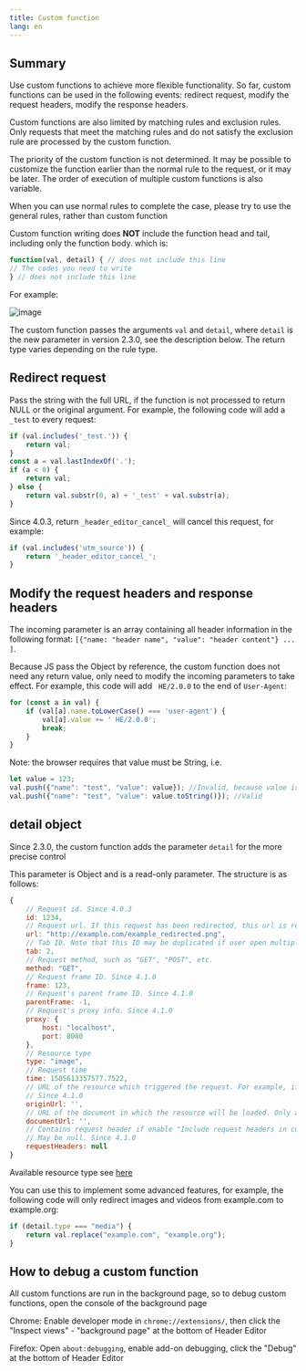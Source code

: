 ```yaml
---
title: Custom function
lang: en
---
```


## Summary

Use custom functions to achieve more flexible functionality. So far, custom functions can be used in the following events: redirect request, modify the request headers, modify the response headers.

Custom functions are also limited by matching rules and exclusion rules. Only requests that meet the matching rules and do not satisfy the exclusion rule are processed by the custom function.

The priority of the custom function is not determined. It may be possible to customize the function earlier than the normal rule to the request, or it may be later. The order of execution of multiple custom functions is also variable.

When you can use normal rules to complete the case, please try to use the general rules, rather than custom function

Custom function writing does **NOT** include the function head and tail, including only the function body. which is:

```javascript
function(val, detail) { // does not include this line
// The codes you need to write
} // does not include this line
```

For example:

![image](https://user-images.githubusercontent.com/5326684/54876966-6bd6c480-4e53-11e9-8e9d-6c950f8b5cd2.png)

The custom function passes the arguments `val` and `detail`, where `detail` is the new parameter in version 2.3.0, see the description below. The return type varies depending on the rule type.

## Redirect request

Pass the string with the full URL, if the function is not processed to return NULL or the original argument. For example, the following code will add a `_test` to every request:

```javascript
if (val.includes('_test.')) {
	return val;
}
const a = val.lastIndexOf('.');
if (a < 0) {
	return val;
} else {
	return val.substr(0, a) + '_test' + val.substr(a);
}
```

Since 4.0.3, return `_header_editor_cancel_` will cancel this request, for example:

```javascript
if (val.includes('utm_source')) {
	return '_header_editor_cancel_';
}
```

## Modify the request headers and response headers

The incoming parameter is an array containing all header information in the following format: `[{"name: "header name", "value": "header content"} ... ]`.

Because JS pass the Object by reference, the custom function does not need any return value, only need to modify the incoming parameters to take effect. For example, this code will add ` HE/2.0.0` to the end of `User-Agent`:

```javascript
for (const a in val) {
	if (val[a].name.toLowerCase() === 'user-agent') {
		val[a].value += ' HE/2.0.0';
		break;
	}
}
```

Note: the browser requires that value must be String, i.e.

```javascript
let value = 123;
val.push({"name": "test", "value": value}); //Invalid, because value is number
val.push({"name": "test", "value": value.toString()}); //Valid
```

## detail object

Since 2.3.0, the custom function adds the parameter `detail` for the more precise control

This parameter is Object and is a read-only parameter. The structure is as follows:

```javascript
{
	// Request id. Since 4.0.3
	id: 1234,
	// Request url. If this request has been redirected, this url is redirected url
	url: "http://example.com/example_redirected.png",
	// Tab ID. Note that this ID may be duplicated if user open multiple browser windows. Since 4.1.0
	tab: 2,
	// Request method, such as "GET", "POST", etc.
	method: "GET",
	// Request frame ID. Since 4.1.0
	frame: 123,
	// Request's parent frame ID. Since 4.1.0
	parentFrame: -1,
	// Request's proxy info. Since 4.1.0
	proxy: {
		host: "localhost",
		port: 8080
	},
	// Resource type
	type: "image",
	// Request time
	time: 1505613357577.7522,
	// URL of the resource which triggered the request. For example, if "https://example.com" contains a link, and the user clicks the link, then the originUrl for the resulting request is "https://example.com".
	// Since 4.1.0
	originUrl: '',
	// URL of the document in which the resource will be loaded. Only avaliable in Firefox. Since 4.1.0
	documentUrl: '',
	// Contains request header if enable "Include request headers in custom function" and this time is response
	// May be null. Since 4.1.0
	requestHeaders: null
}
```

Available resource type see [here](https://developer.mozilla.org/en-US/Add-ons/WebExtensions/API/webRequest/ResourceType)

You can use this to implement some advanced features, for example, the following code will only redirect images and videos from example.com to example.org:

```javascript
if (detail.type === "media") {
	return val.replace("example.com", "example.org");
}
```

## How to debug a custom function

All custom functions are run in the background page, so to debug custom functions, open the console of the background page

Chrome: Enable developer mode in `chrome://extensions/`, then click the "Inspect views" - "background page" at the bottom of Header Editor

Firefox: Open `about:debugging`, enable add-on debugging, click the "Debug" at the bottom of Header Editor